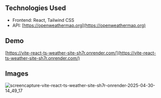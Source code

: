 ## Technologies Used

* Frontend: React, Tailwind CSS
* API: [https://openweathermap.org](https://openweathermap.org)

## Demo

[https://vite-react-ts-weather-site-sh7r.onrender.com/](https://vite-react-ts-weather-site-sh7r.onrender.com/)

## Images

![screencapture-vite-react-ts-weather-site-sh7r-onrender-2025-04-30-14_49_17](https://github.com/user-attachments/assets/2841a674-a303-424f-9569-d2c71adedbb7)

